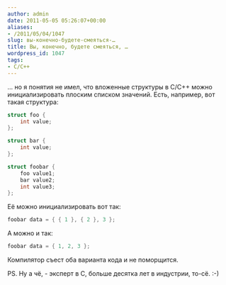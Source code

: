 ```yaml
---
author: admin
date: 2011-05-05 05:26:07+00:00
aliases:
- /2011/05/04/1047
slug: вы-конечно-будете-смеяться-…
title: Вы, конечно, будете смеяться, …
wordpress_id: 1047
tags:
- C/C++
---
```


... но я понятия не имел, что вложенные структуры в C/C++ можно инициализировать плоским списком значений. Есть, например, вот такая структура:

```cpp
struct foo {
    int value;
};

struct bar {
    int value;
};

struct foobar {
    foo value1;
    bar value2;
    int value3;
};
```

Её можно инициализировать вот так:

```cpp
foobar data = { { 1 }, { 2 }, 3 };
```

А можно и так:

```cpp
foobar data = { 1, 2, 3 };
```

Компилятор съест оба варианта кода и не поморщится.

PS. Ну а чё, - эксперт в C, больше десятка лет в индустрии, то-сё. :-)
